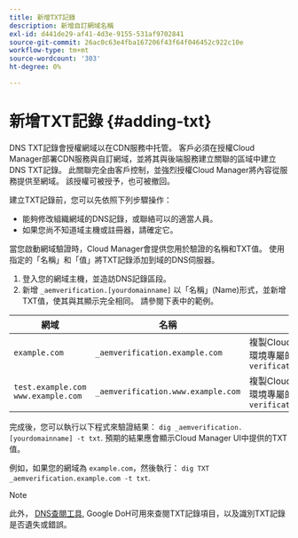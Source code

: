 ```yaml
---
title: 新增TXT記錄
description: 新增自訂網域名稱
exl-id: d441de29-af41-4d3e-9155-531af9702841
source-git-commit: 26ac0c63e4fba167206f43f64f046452c922c10e
workflow-type: tm+mt
source-wordcount: '303'
ht-degree: 0%

---
```


# 新增TXT記錄 {#adding-txt}

DNS TXT記錄會授權網域以在CDN服務中托管。 客戶必須在授權Cloud Manager部署CDN服務與自訂網域，並將其與後端服務建立關聯的區域中建立DNS TXT記錄。 此關聯完全由客戶控制，並強烈授權Cloud Manager將內容從服務提供至網域。 該授權可被授予，也可被撤回。

建立TXT記錄前，您可以先依照下列步驟操作：

* 能夠修改組織網域的DNS記錄，或聯絡可以的適當人員。
* 如果您尚不知道域主機或註冊器，請確定它。

當您啟動網域驗證時，Cloud Manager會提供您用於驗證的名稱和TXT值。 使用指定的「名稱」和「值」將TXT記錄添加到域的DNS伺服器。

1. 登入您的網域主機，並造訪DNS記錄區段。
1. 新增 `_aemverification.[yourdomainname]` 以「名稱」(Name)形式，並新增TXT值，使其與其顯示完全相同。
請參閱下表中的範例。

| 網域 | 名稱 | TXT值 |
|--- |--- |---|
| `example.com` | `_aemverification.example.com` | 複製Cloud Manager UI中顯示的整個值。 這是網域和環境專屬的。 `Ex:adobe-aem-verification=example.com/[program]/[env]/..` |
| `test.example.com`<br>`www.example.com` | `_aemverification.www.example.com` | 複製Cloud Manager UI中顯示的整個值。 這是網域和環境專屬的。 `Ex:adobe-aem-verification=www.example.com/[program]/[env]/..` |

完成後，您可以執行以下程式來驗證結果： `dig _aemverification.[yourdomainname] -t txt`.
預期的結果應會顯示Cloud Manager UI中提供的TXT值。

例如，如果您的網域為 `example.com`，然後執行： `dig TXT _aemverification.example.com -t txt`.

>[!NOTE]
>此外， [DNS查閱工具](https://www.ultratools.com/tools/dnsLookup), Google DoH可用來查閱TXT記錄項目，以及識別TXT記錄是否遺失或錯誤。
